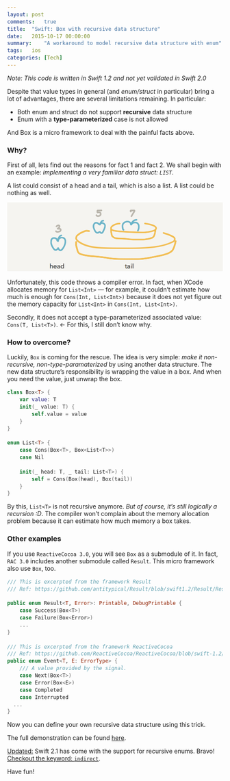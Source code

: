 ```yaml
---
layout: post
comments:   true
title:  "Swift: Box with recursive data structure"
date:   2015-10-17 00:00:00
summary:    "A workaround to model recursive data structure with enum"
tags:   ios
categories: [Tech]
---
```


*Note: This code is written in Swift 1.2 and not yet validated in Swift 2.0*

Despite that value types in general (and *enum/struct* in particular) bring a
lot of advantages, there are several limitations remaining. In particular:
- Both enum and struct do not support **recursive** data structure
- Enum with a **type-parameterized** case is not allowed

And Box is a micro framework to deal with the painful facts above.

### Why?

First of all, lets find out the reasons for fact 1 and fact 2. We shall begin
with an example: _implementing a very familiar data struct: `LIST`_.

A list could consist of a head and a tail, which is also a list. A list could be
nothing as well.

<img src = "/assets/ios/list_recursive_ds.png">

Unfortunately, this code throws a compiler error. In fact, when XCode allocates
memory for `List<Int>` — for example, it couldn’t estimate how much is enough
for `Cons(Int, List<Int>)` because it does not yet figure out the memory
capacity for `List<Int>` in `Cons(Int, List<Int>)`.

Secondly, it does not accept a type-parameterized associated value: `Cons(T,
List<T>)`. ← For this, I still don’t know why.

### How to overcome?

Luckily, `Box` is coming for the rescue. The idea is very simple: *make it
non-recursive, non-type-paramaterized* by using another data structure.
The new data structure’s responsibility is wrapping the value in a box. And when
you need the value, just unwrap the box.

```swift
class Box<T> {
    var value: T
    init(_ value: T) {
        self.value = value
    }
}

enum List<T> {
    case Cons(Box<T>, Box<List<T>>)
    case Nil
    
    init(_ head: T, _ tail: List<T>) {
        self = Cons(Box(head), Box(tail))
    }
}
```

By this, `List<T>` is not recursive anymore. *But of course, it’s still
logically a recursion :D*. The compiler won’t complain about the memory
allocation problem because it can estimate how much memory a box takes.

### Other examples

If you use `ReactiveCocoa 3.0`, you will see `Box` as a submodule
of it. In fact, `RAC 3.0` includes another submodule called `Result`. This
micro framework also use `Box`, too.

```swift
/// This is excerpted from the framework Result
/// Ref: https://github.com/antitypical/Result/blob/swift1.2/Result/Result.swift

public enum Result<T, Error>: Printable, DebugPrintable {
	case Success(Box<T>)
	case Failure(Box<Error>)
	...
}

/// This is excerpted from the framework ReactiveCocoa
/// Ref: https://github.com/ReactiveCocoa/ReactiveCocoa/blob/swift-1.2/ReactiveCocoa/Swift/Event.swift
public enum Event<T, E: ErrorType> {
	/// A value provided by the signal.
	case Next(Box<T>)
	case Error(Box<E>)
	case Completed
	case Interrupted
  ...
}
```

Now you can define your own recursive data structure using this trick.


The full demonstration can be found [here](https://gist.github.com/trinhngocthuyen/11a6b08f103999f352da).

<u>Updated:</u>
Swift 2.1 has come with the support for recursive enums. Bravo! [Checkout the keyword: `indirect`]([https://developer.apple.com/library/prerelease/ios/documentation/Swift/Conceptual/Swift_Programming_Language/Enumerations.html).


Have fun!